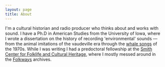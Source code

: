 ```yaml
---
layout: page
title: About
---
```


I'm a cultural historian and radio producer who thinks about and works with sound. I have a Ph.D in American Studies from the University of Iowa, where I wrote a dissertation on the history of recording 'environmental' sounds — from the animal imitations of the vaudeville era through the [whale songs](listening-underwater.html) of the 1970s. While I was writing I had a predoctoral fellowship at the [Smith Center for Folklife and Cultural Heritage](https://folklife.si.edu/), where I mostly messed around in the [Folkways](https://folkways.si.edu/) archives.

